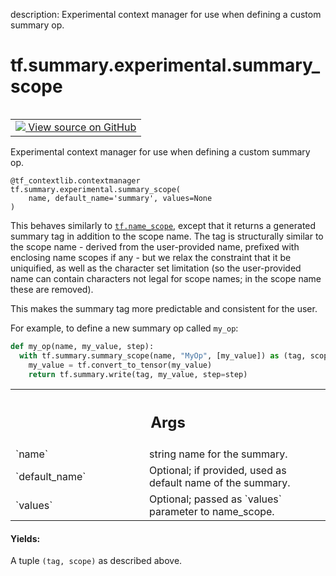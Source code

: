 description: Experimental context manager for use when defining a custom summary op.

<div itemscope itemtype="http://developers.google.com/ReferenceObject">
<meta itemprop="name" content="tf.summary.experimental.summary_scope" />
<meta itemprop="path" content="Stable" />
</div>

# tf.summary.experimental.summary_scope

<!-- Insert buttons and diff -->

<table class="tfo-notebook-buttons tfo-api nocontent" align="left">
<td>
  <a target="_blank" href="https://github.com/tensorflow/tensorflow/blob/r2.2/tensorflow/python/ops/summary_ops_v2.py#L573-L611">
    <img src="https://www.tensorflow.org/images/GitHub-Mark-32px.png" />
    View source on GitHub
  </a>
</td>
</table>



Experimental context manager for use when defining a custom summary op.

<pre class="devsite-click-to-copy prettyprint lang-py tfo-signature-link">
<code>@tf_contextlib.contextmanager</code>
<code>tf.summary.experimental.summary_scope(
    name, default_name='summary', values=None
)
</code></pre>



<!-- Placeholder for "Used in" -->

This behaves similarly to <a href="../../../tf/name_scope.md"><code>tf.name_scope</code></a>, except that it returns a generated
summary tag in addition to the scope name. The tag is structurally similar to
the scope name - derived from the user-provided name, prefixed with enclosing
name scopes if any - but we relax the constraint that it be uniquified, as
well as the character set limitation (so the user-provided name can contain
characters not legal for scope names; in the scope name these are removed).

This makes the summary tag more predictable and consistent for the user.

For example, to define a new summary op called `my_op`:

```python
def my_op(name, my_value, step):
  with tf.summary.summary_scope(name, "MyOp", [my_value]) as (tag, scope):
    my_value = tf.convert_to_tensor(my_value)
    return tf.summary.write(tag, my_value, step=step)
```

<!-- Tabular view -->
 <table class="responsive fixed orange">
<colgroup><col width="214px"><col></colgroup>
<tr><th colspan="2"><h2 class="add-link">Args</h2></th></tr>

<tr>
<td>
`name`
</td>
<td>
string name for the summary.
</td>
</tr><tr>
<td>
`default_name`
</td>
<td>
Optional; if provided, used as default name of the summary.
</td>
</tr><tr>
<td>
`values`
</td>
<td>
Optional; passed as `values` parameter to name_scope.
</td>
</tr>
</table>



#### Yields:

A tuple `(tag, scope)` as described above.
